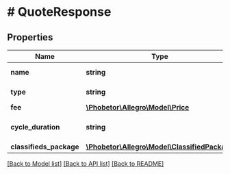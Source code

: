 # # QuoteResponse

## Properties

Name | Type | Description | Notes
------------ | ------------- | ------------- | -------------
**name** | **string** | Quote fee name. | [optional]
**type** | **string** | Quote fee type. | [optional]
**fee** | [**\Phobetor\Allegro\Model\Price**](Price.md) |  | [optional]
**cycle_duration** | **string** | Duration in ISO 8601 format. | [optional]
**classifieds_package** | [**\Phobetor\Allegro\Model\ClassifiedPackage**](ClassifiedPackage.md) |  | [optional]

[[Back to Model list]](../../README.md#models) [[Back to API list]](../../README.md#endpoints) [[Back to README]](../../README.md)
